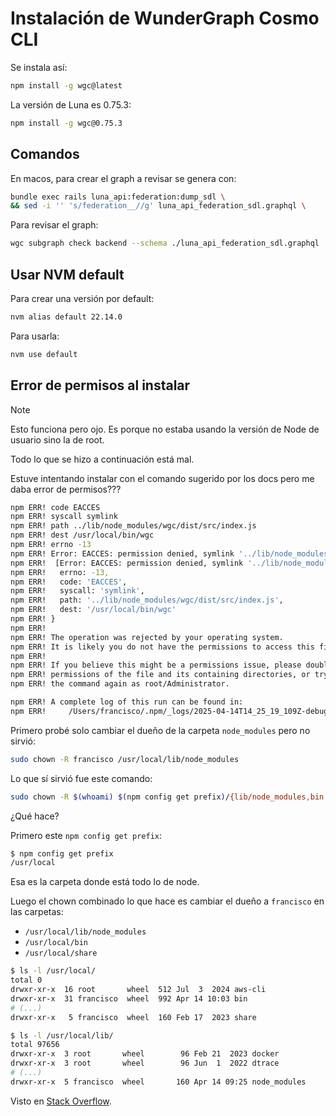 # Instalación de WunderGraph Cosmo CLI

Se instala así:
```bash
npm install -g wgc@latest
```

La versión de Luna es 0.75.3:
```bash
npm install -g wgc@0.75.3
```

## Comandos

En macos, para crear el graph a revisar se genera con:
```bash
bundle exec rails luna_api:federation:dump_sdl \
&& sed -i '' 's/federation__//g' luna_api_federation_sdl.graphql \
```

Para revisar el graph:
```bash
wgc subgraph check backend --schema ./luna_api_federation_sdl.graphql
```

## Usar NVM default

Para crear una versión por default:
```bash
nvm alias default 22.14.0
```

Para usarla:
```bash
nvm use default
```

## Error de permisos al instalar

> [!Note]
> Esto funciona pero ojo. Es porque no estaba usando la versión de Node de usuario sino la de root.
>
> Todo lo que se hizo a continuación está mal.

Estuve intentando instalar con el comando sugerido por los docs pero me daba error de permisos???
```bash
npm ERR! code EACCES
npm ERR! syscall symlink
npm ERR! path ../lib/node_modules/wgc/dist/src/index.js
npm ERR! dest /usr/local/bin/wgc
npm ERR! errno -13
npm ERR! Error: EACCES: permission denied, symlink '../lib/node_modules/wgc/dist/src/index.js' -> '/usr/local/bin/wgc'
npm ERR!  [Error: EACCES: permission denied, symlink '../lib/node_modules/wgc/dist/src/index.js' -> '/usr/local/bin/wgc'] {
npm ERR!   errno: -13,
npm ERR!   code: 'EACCES',
npm ERR!   syscall: 'symlink',
npm ERR!   path: '../lib/node_modules/wgc/dist/src/index.js',
npm ERR!   dest: '/usr/local/bin/wgc'
npm ERR! }
npm ERR!
npm ERR! The operation was rejected by your operating system.
npm ERR! It is likely you do not have the permissions to access this file as the current user
npm ERR!
npm ERR! If you believe this might be a permissions issue, please double-check the
npm ERR! permissions of the file and its containing directories, or try running
npm ERR! the command again as root/Administrator.

npm ERR! A complete log of this run can be found in:
npm ERR!     /Users/francisco/.npm/_logs/2025-04-14T14_25_19_109Z-debug-0.log
```

Primero probé solo cambiar el dueño de la carpeta `node_modules` pero no sirvió:
```bash
sudo chown -R francisco /usr/local/lib/node_modules
```

Lo que sí sirvió fue este comando:
```bash
sudo chown -R $(whoami) $(npm config get prefix)/{lib/node_modules,bin,share}
```

¿Qué hace?

Primero este `npm config get prefix`:
```bash
$ npm config get prefix
/usr/local
```

Esa es la carpeta donde está todo lo de node.

Luego el chown combinado lo que hace es cambiar el dueño a `francisco` en las carpetas:

- `/usr/local/lib/node_modules`
- `/usr/local/bin`
- `/usr/local/share`

```bash
$ ls -l /usr/local/
total 0
drwxr-xr-x  16 root       wheel  512 Jul  3  2024 aws-cli
drwxr-xr-x  31 francisco  wheel  992 Apr 14 10:03 bin
# (...)
drwxr-xr-x   5 francisco  wheel  160 Feb 17  2023 share

$ ls -l /usr/local/lib/
total 97656
drwxr-xr-x  3 root       wheel        96 Feb 21  2023 docker
drwxr-xr-x  3 root       wheel        96 Jun  1  2022 dtrace
# (...)
drwxr-xr-x  5 francisco  wheel       160 Apr 14 09:25 node_modules
```

Visto en [Stack Overflow](https://stackoverflow.com/a/66301922/1407371).